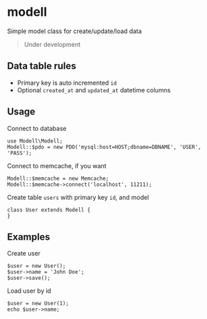 modell
======

Simple model class for create/update/load data

> Under development

## Data table rules

- Primary key is auto incremented `id`
- Optional `created_at` and `updated_at` datetime columns


## Usage

Connect to database

```
use Modell\Modell;
Modell::$pdo = new PDO('mysql:host=HOST;dbname=DBNAME', 'USER', 'PASS');
```

Connect to memcache, if you want

```
Modell::$memcache = new Memcache;
Modell::$memcache->connect('localhost', 11211);
```

Create table `users` with primary key `id`, and model

```
class User extends Modell {
}
```

## Examples

Create user

```
$user = new User();
$user->name = 'John Doe';
$user->save();
```

Load user by id

```
$user = new User(1);
echo $user->name;
```